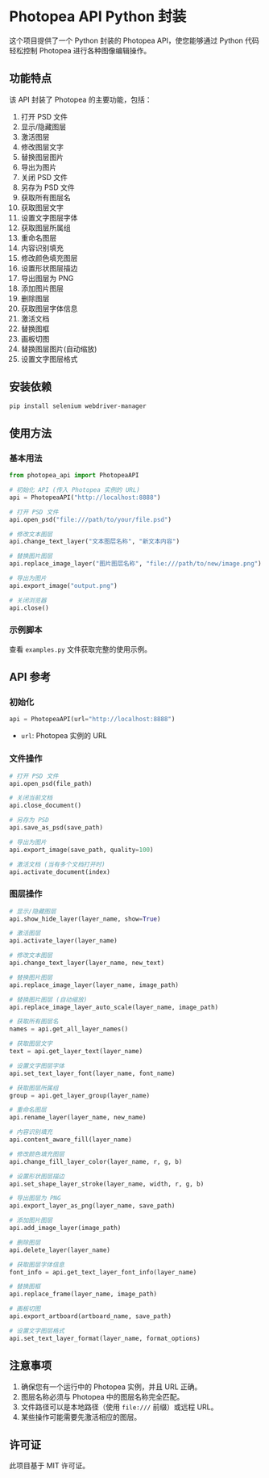 # Photopea API Python 封装

这个项目提供了一个 Python 封装的 Photopea API，使您能够通过 Python 代码轻松控制 Photopea 进行各种图像编辑操作。

## 功能特点

该 API 封装了 Photopea 的主要功能，包括：

1. 打开 PSD 文件
2. 显示/隐藏图层
3. 激活图层
4. 修改图层文字
5. 替换图层图片
6. 导出为图片
7. 关闭 PSD 文件
8. 另存为 PSD 文件
9. 获取所有图层名
10. 获取图层文字
11. 设置文字图层字体
12. 获取图层所属组
13. 重命名图层
14. 内容识别填充
15. 修改颜色填充图层
16. 设置形状图层描边
17. 导出图层为 PNG
18. 添加图片图层
19. 删除图层
20. 获取图层字体信息
21. 激活文档
22. 替换图框
23. 画板切图
24. 替换图层图片(自动缩放)
25. 设置文字图层格式

## 安装依赖

```bash
pip install selenium webdriver-manager
```

## 使用方法

### 基本用法

```python
from photopea_api import PhotopeaAPI

# 初始化 API (传入 Photopea 实例的 URL)
api = PhotopeaAPI("http://localhost:8888")

# 打开 PSD 文件
api.open_psd("file:///path/to/your/file.psd")

# 修改文本图层
api.change_text_layer("文本图层名称", "新文本内容")

# 替换图片图层
api.replace_image_layer("图片图层名称", "file:///path/to/new/image.png")

# 导出为图片
api.export_image("output.png")

# 关闭浏览器
api.close()
```

### 示例脚本

查看 `examples.py` 文件获取完整的使用示例。

## API 参考

### 初始化

```python
api = PhotopeaAPI(url="http://localhost:8888")
```

- `url`: Photopea 实例的 URL

### 文件操作

```python
# 打开 PSD 文件
api.open_psd(file_path)

# 关闭当前文档
api.close_document()

# 另存为 PSD
api.save_as_psd(save_path)

# 导出为图片
api.export_image(save_path, quality=100)

# 激活文档 (当有多个文档打开时)
api.activate_document(index)
```

### 图层操作

```python
# 显示/隐藏图层
api.show_hide_layer(layer_name, show=True)

# 激活图层
api.activate_layer(layer_name)

# 修改文本图层
api.change_text_layer(layer_name, new_text)

# 替换图片图层
api.replace_image_layer(layer_name, image_path)

# 替换图片图层 (自动缩放)
api.replace_image_layer_auto_scale(layer_name, image_path)

# 获取所有图层名
names = api.get_all_layer_names()

# 获取图层文字
text = api.get_layer_text(layer_name)

# 设置文字图层字体
api.set_text_layer_font(layer_name, font_name)

# 获取图层所属组
group = api.get_layer_group(layer_name)

# 重命名图层
api.rename_layer(layer_name, new_name)

# 内容识别填充
api.content_aware_fill(layer_name)

# 修改颜色填充图层
api.change_fill_layer_color(layer_name, r, g, b)

# 设置形状图层描边
api.set_shape_layer_stroke(layer_name, width, r, g, b)

# 导出图层为 PNG
api.export_layer_as_png(layer_name, save_path)

# 添加图片图层
api.add_image_layer(image_path)

# 删除图层
api.delete_layer(layer_name)

# 获取图层字体信息
font_info = api.get_text_layer_font_info(layer_name)

# 替换图框
api.replace_frame(layer_name, image_path)

# 画板切图
api.export_artboard(artboard_name, save_path)

# 设置文字图层格式
api.set_text_layer_format(layer_name, format_options)
```

## 注意事项

1. 确保您有一个运行中的 Photopea 实例，并且 URL 正确。
2. 图层名称必须与 Photopea 中的图层名称完全匹配。
3. 文件路径可以是本地路径（使用 `file:///` 前缀）或远程 URL。
4. 某些操作可能需要先激活相应的图层。

## 许可证

此项目基于 MIT 许可证。